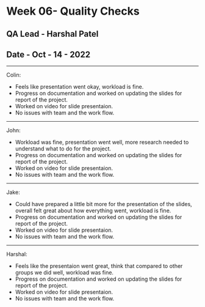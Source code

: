 
# Week 06- Quality Checks 
## QA Lead - Harshal Patel
## Date - Oct - 14 - 2022


<HR> Colin: 

-  Feels like presentation went okay, workload is fine.
-  Progress on documentation and worked on updating the slides for report of the project.
-  Worked on video for slide presentaion.
-  No issues with team and the work flow.

<HR> John: 

-  Workload was fine, presentation went well, more research needed to understand what to do for the project.
-  Progress on documentation and worked on updating the slides for report of the project.
-  Worked on video for slide presentaion.
-  No issues with team and the work flow.

<HR> Jake:

-  Could have prepared a little bit more for the presentation of the slides, overall felt great about how everything went, workload is fine.
-  Progress on documentation and worked on updating the slides for report of the project.
-  Worked on video for slide presentaion.
-  No issues with team and the work flow.

<HR> Harshal:

-  Feels like the presentaion went great, think that compared to other groups we did well, workload was fine.
-  Progress on documentation and worked on updating the slides for report of the project.
-  Worked on video for slide presentaion.
-  No issues with team and the work flow.